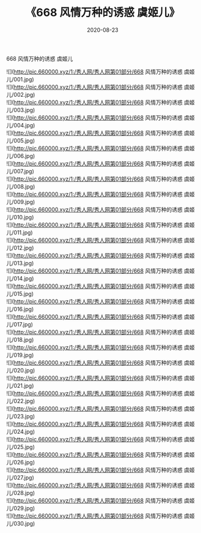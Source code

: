 ﻿---
layout: post
title:  《668 风情万种的诱惑 虞姬儿》
date:   2020-08-23
img: http://pic.660000.xyz/1:/秀人网/秀人网第01部分/668 风情万种的诱惑 虞姬儿/000.jpg
categories: [美女, 清纯, 唯美]
---

668 风情万种的诱惑 虞姬儿

  ![](http://pic.660000.xyz/1:/秀人网/秀人网第01部分/668 风情万种的诱惑 虞姬儿/001.jpg) <br> ![](http://pic.660000.xyz/1:/秀人网/秀人网第01部分/668 风情万种的诱惑 虞姬儿/002.jpg) <br> ![](http://pic.660000.xyz/1:/秀人网/秀人网第01部分/668 风情万种的诱惑 虞姬儿/003.jpg) <br> ![](http://pic.660000.xyz/1:/秀人网/秀人网第01部分/668 风情万种的诱惑 虞姬儿/004.jpg) <br> ![](http://pic.660000.xyz/1:/秀人网/秀人网第01部分/668 风情万种的诱惑 虞姬儿/005.jpg) <br> ![](http://pic.660000.xyz/1:/秀人网/秀人网第01部分/668 风情万种的诱惑 虞姬儿/006.jpg) <br> ![](http://pic.660000.xyz/1:/秀人网/秀人网第01部分/668 风情万种的诱惑 虞姬儿/007.jpg) <br> ![](http://pic.660000.xyz/1:/秀人网/秀人网第01部分/668 风情万种的诱惑 虞姬儿/008.jpg) <br> ![](http://pic.660000.xyz/1:/秀人网/秀人网第01部分/668 风情万种的诱惑 虞姬儿/009.jpg) <br> ![](http://pic.660000.xyz/1:/秀人网/秀人网第01部分/668 风情万种的诱惑 虞姬儿/010.jpg) <br> ![](http://pic.660000.xyz/1:/秀人网/秀人网第01部分/668 风情万种的诱惑 虞姬儿/011.jpg) <br> ![](http://pic.660000.xyz/1:/秀人网/秀人网第01部分/668 风情万种的诱惑 虞姬儿/012.jpg) <br> ![](http://pic.660000.xyz/1:/秀人网/秀人网第01部分/668 风情万种的诱惑 虞姬儿/013.jpg) <br> ![](http://pic.660000.xyz/1:/秀人网/秀人网第01部分/668 风情万种的诱惑 虞姬儿/014.jpg) <br> ![](http://pic.660000.xyz/1:/秀人网/秀人网第01部分/668 风情万种的诱惑 虞姬儿/015.jpg) <br> ![](http://pic.660000.xyz/1:/秀人网/秀人网第01部分/668 风情万种的诱惑 虞姬儿/016.jpg) <br> ![](http://pic.660000.xyz/1:/秀人网/秀人网第01部分/668 风情万种的诱惑 虞姬儿/017.jpg) <br> ![](http://pic.660000.xyz/1:/秀人网/秀人网第01部分/668 风情万种的诱惑 虞姬儿/018.jpg) <br> ![](http://pic.660000.xyz/1:/秀人网/秀人网第01部分/668 风情万种的诱惑 虞姬儿/019.jpg) <br> ![](http://pic.660000.xyz/1:/秀人网/秀人网第01部分/668 风情万种的诱惑 虞姬儿/020.jpg) <br> ![](http://pic.660000.xyz/1:/秀人网/秀人网第01部分/668 风情万种的诱惑 虞姬儿/021.jpg) <br> ![](http://pic.660000.xyz/1:/秀人网/秀人网第01部分/668 风情万种的诱惑 虞姬儿/022.jpg) <br> ![](http://pic.660000.xyz/1:/秀人网/秀人网第01部分/668 风情万种的诱惑 虞姬儿/023.jpg) <br> ![](http://pic.660000.xyz/1:/秀人网/秀人网第01部分/668 风情万种的诱惑 虞姬儿/024.jpg) <br> ![](http://pic.660000.xyz/1:/秀人网/秀人网第01部分/668 风情万种的诱惑 虞姬儿/025.jpg) <br> ![](http://pic.660000.xyz/1:/秀人网/秀人网第01部分/668 风情万种的诱惑 虞姬儿/026.jpg) <br> ![](http://pic.660000.xyz/1:/秀人网/秀人网第01部分/668 风情万种的诱惑 虞姬儿/027.jpg) <br> ![](http://pic.660000.xyz/1:/秀人网/秀人网第01部分/668 风情万种的诱惑 虞姬儿/028.jpg) <br> ![](http://pic.660000.xyz/1:/秀人网/秀人网第01部分/668 风情万种的诱惑 虞姬儿/029.jpg) <br> ![](http://pic.660000.xyz/1:/秀人网/秀人网第01部分/668 风情万种的诱惑 虞姬儿/030.jpg) <br>